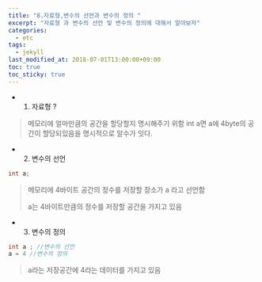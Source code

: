 ```yaml
---
title: "8.자료형,변수의 선언과 변수의 정의 "
excerpt: "자료형 과 변수의 선언 및 변수의 정의에 대해서 알아보자"
categories:
  - etc
tags:
  - jekyll
last_modified_at: 2018-07-01T13:00:00+09:00
toc: true
toc_sticky: true
---
```


- 1. 자료형 ?

> 메모리에 얼마만큼의 공간을 할당할지 명시해주기 위함
> int a면 a에 4byte의 공간이 할당되있음을 명시적으로 알수가 잇다.

- 2. 변수의 선언

```java
int a;

```

> 메모리에 4바이트 공간의 정수를 저장할 장소가 a 라고 선언함
>
> a는 4바이트만큼의 정수를 저장할 공간을 가지고 있음

- 3. 변수의 정의

```java
int a ; //변수의 선언
a = 4 //변수의 정의
```

> a라는 저장공간에 4라는 데이터를 가지고 있음
